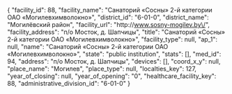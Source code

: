 {
    "facility_id": 88,
    "facility_name": "Санаторий «Сосны» 2-й категории ОАО «Могилевхимволокно»",
    "district_id": "6-01-0",
    "district_name": "Могилёвский район",
    "facility_url": "http:\/\/www.sosny-mogilev.by\/",
    "facility_address": "п\/о Мосток, д. Шапчицы",
    "title": "Санаторий «Сосны» 2-й категории ОАО «Могилевхимволокно»",
    "facility_type": null,
    "ap_1": null,
    "name": "Санаторий «Сосны» 2-й категории ОАО «Могилевхимволокно»",
    "state": "public institution",
    "stats": [],
    "med_id": 94,
    "address": "п\/о Мосток, д. Шапчицы",
    "devices": [],
    "coord_x_y": null,
    "place_name": "Могилев",
    "place_type": null,
    "localties_key": 127,
    "year_of_closing": null,
    "year_of_opening": "0",
    "healthcare_facility_key": 88,
    "administrative_division_id": "6-01-0"
}